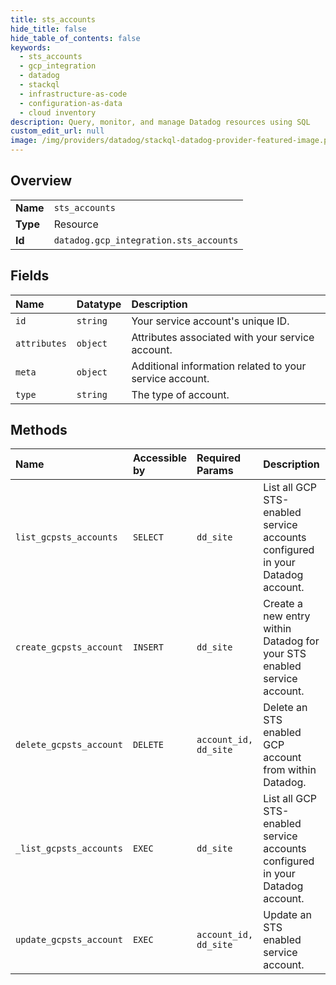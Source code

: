 ```yaml
---
title: sts_accounts
hide_title: false
hide_table_of_contents: false
keywords:
  - sts_accounts
  - gcp_integration
  - datadog    
  - stackql
  - infrastructure-as-code
  - configuration-as-data
  - cloud inventory
description: Query, monitor, and manage Datadog resources using SQL
custom_edit_url: null
image: /img/providers/datadog/stackql-datadog-provider-featured-image.png
---
```

  
    

## Overview
<table><tbody>
<tr><td><b>Name</b></td><td><code>sts_accounts</code></td></tr>
<tr><td><b>Type</b></td><td>Resource</td></tr>
<tr><td><b>Id</b></td><td><code>datadog.gcp_integration.sts_accounts</code></td></tr>
</tbody></table>

## Fields
| Name | Datatype | Description |
|:-----|:---------|:------------|
| `id` | `string` | Your service account's unique ID. |
| `attributes` | `object` | Attributes associated with your service account. |
| `meta` | `object` | Additional information related to your service account. |
| `type` | `string` | The type of account. |
## Methods
| Name | Accessible by | Required Params | Description |
|:-----|:--------------|:----------------|:------------|
| `list_gcpsts_accounts` | `SELECT` | `dd_site` | List all GCP STS-enabled service accounts configured in your Datadog account. |
| `create_gcpsts_account` | `INSERT` | `dd_site` | Create a new entry within Datadog for your STS enabled service account. |
| `delete_gcpsts_account` | `DELETE` | `account_id, dd_site` | Delete an STS enabled GCP account from within Datadog. |
| `_list_gcpsts_accounts` | `EXEC` | `dd_site` | List all GCP STS-enabled service accounts configured in your Datadog account. |
| `update_gcpsts_account` | `EXEC` | `account_id, dd_site` | Update an STS enabled service account. |
